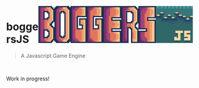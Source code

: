 <img src="https://raw.githubusercontent.com/bloopsoup/S-Place/main/app/assets/images/misc/boggers-logo.png" height="100" align="right" />

# boggersJS

> A Javascript Game Engine

<br> 

Work in progress!
